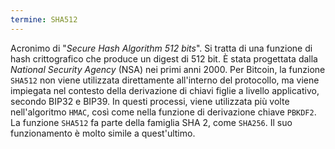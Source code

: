 ```yaml
---
termine: SHA512
---
```


Acronimo di "*Secure Hash Algorithm 512 bits*". Si tratta di una funzione di hash crittografico che produce un digest di 512 bit. È stata progettata dalla *National Security Agency* (NSA) nei primi anni 2000. Per Bitcoin, la funzione `SHA512` non viene utilizzata direttamente all'interno del protocollo, ma viene impiegata nel contesto della derivazione di chiavi figlie a livello applicativo, secondo BIP32 e BIP39. In questi processi, viene utilizzata più volte nell'algoritmo `HMAC`, così come nella funzione di derivazione chiave `PBKDF2`. La funzione `SHA512` fa parte della famiglia SHA 2, come `SHA256`. Il suo funzionamento è molto simile a quest'ultimo.